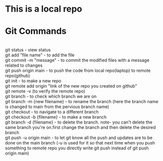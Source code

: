 # This is a local repo

# Git Commands 
<br>
git status - view status
<br>
git add "file name" - to add the file
<br>
git commit -m "message" - to commit the modified files with a message related to changes
<br>
git push origin main - to push the code from local repo(laptop) to remote repo(github)
<br>
git init - to make a new repo
<br>
git remote add origin "link of the new repo you created on github"
<br>
git remote -v (to verify the remote repo)
<br>
git branch - to check which branch we are on
<br>
git branch -m {new filename} - to rename the branch (here the branch name is changed to main from the pervious branch name)
<br>
git checkout - to navigate to a different branch
<br>
git checkout -b {filename} - to make a new branch
<br>
git branch -d {filename} - to delete the branch. note- you can't delete the same branch you're on.first change the branch and then delete the desired branch
<br>
git push -u origin main - to let git know all the push and updates are to be done on the main branch (-u is used for it so that next  time when you push something to remote repo you directly write git push instead of git push origin main) 